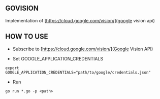## GOVISION

Implementation of [https://cloud.google.com/vision/](google vision api) 

## HOW TO USE

* Subscribe to [https://cloud.google.com/vision/](Google Vision API)

* Set GOOGLE_APPLICATION_CREDENTIALS 
```
export GOOGLE_APPLICATION_CREDENTIALS="path/to/google/credentials.json"
```

* Run
```
go run *.go -p <path>
```